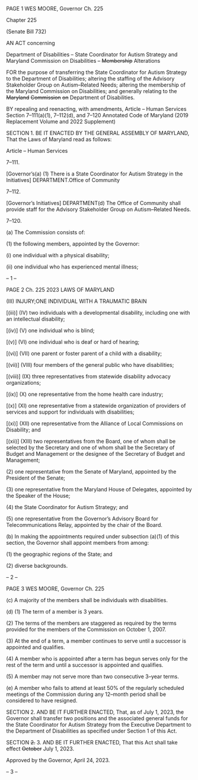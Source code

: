 PAGE 1
WES MOORE, Governor Ch. 225

Chapter 225

(Senate Bill 732)

AN ACT concerning

Department of Disabilities – State Coordinator for Autism Strategy and
Maryland Commission on Disabilities – ~~Membership~~ Alterations

FOR the purpose of transferring the State Coordinator for Autism Strategy to the
Department of Disabilities; altering the staffing of the Advisory Stakeholder Group
on Autism–Related Needs; altering the membership of the Maryland Commission on
Disabilities; and generally relating to the ~~Maryland~~ ~~Commission~~ ~~on~~ Department of
Disabilities.

BY repealing and reenacting, with amendments,
Article – Human Services
Section 7–111(a)(1), 7–112(d), and 7–120
Annotated Code of Maryland
(2019 Replacement Volume and 2022 Supplement)

SECTION 1. BE IT ENACTED BY THE GENERAL ASSEMBLY OF MARYLAND,
That the Laws of Maryland read as follows:

Article – Human Services

7–111.

[Governor’s(a) (1) There is a State Coordinator for Autism Strategy in the
Initiatives] DEPARTMENT.Office of Community

7–112.

[Governor’s Initiatives] DEPARTMENT(d) The Office of Community shall
provide staff for the Advisory Stakeholder Group on Autism–Related Needs.

7–120.

(a) The Commission consists of:

(1) the following members, appointed by the Governor:

(i) one individual with a physical disability;

(ii) one individual who has experienced mental illness;

– 1 –

PAGE 2
Ch. 225 2023 LAWS OF MARYLAND

(III) INJURY;ONE INDIVIDUAL WITH A TRAUMATIC BRAIN

[(iii)] (IV) two individuals with a developmental disability, including
one with an intellectual disability;

[(iv)] (V) one individual who is blind;

[(v)] (VI) one individual who is deaf or hard of hearing;

[(vi)] (VII) one parent or foster parent of a child with a disability;

[(vii)] (VIII) four members of the general public who have disabilities;

[(viii)] (IX) three representatives from statewide disability advocacy
organizations;

[(ix)] (X) one representative from the home health care industry;

[(x)] (XI) one representative from a statewide organization of
providers of services and support for individuals with disabilities;

[(xi)] (XII) one representative from the Alliance of Local Commissions
on Disability; and

[(xii)] (XIII) two representatives from the Board, one of whom shall be
selected by the Secretary and one of whom shall be the Secretary of Budget and
Management or the designee of the Secretary of Budget and Management;

(2) one representative from the Senate of Maryland, appointed by the
President of the Senate;

(3) one representative from the Maryland House of Delegates, appointed
by the Speaker of the House;

(4) the State Coordinator for Autism Strategy; and

(5) one representative from the Governor’s Advisory Board for
Telecommunications Relay, appointed by the chair of the Board.

(b) In making the appointments required under subsection (a)(1) of this section,
the Governor shall appoint members from among:

(1) the geographic regions of the State; and

(2) diverse backgrounds.

– 2 –

PAGE 3
WES MOORE, Governor Ch. 225

(c) A majority of the members shall be individuals with disabilities.

(d) (1) The term of a member is 3 years.

(2) The terms of the members are staggered as required by the terms
provided for the members of the Commission on October 1, 2007.

(3) At the end of a term, a member continues to serve until a successor is
appointed and qualifies.

(4) A member who is appointed after a term has begun serves only for the
rest of the term and until a successor is appointed and qualifies.

(5) A member may not serve more than two consecutive 3–year terms.

(e) A member who fails to attend at least 50% of the regularly scheduled meetings
of the Commission during any 12–month period shall be considered to have resigned.

SECTION 2. AND BE IT FURTHER ENACTED, That, as of July 1, 2023, the
Governor shall transfer two positions and the associated general funds for the State
Coordinator for Autism Strategy from the Executive Department to the Department of
Disabilities as specified under Section 1 of this Act.

SECTION ~~2.~~ 3. AND BE IT FURTHER ENACTED, That this Act shall take effect
~~October~~ July 1, 2023.

Approved by the Governor, April 24, 2023.

– 3 –